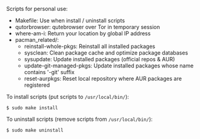 Scripts for personal use:

- Makefile: Use when install / uninstall scripts
- qutorbrowser: qutebrowser over Tor in temporary session
- where-am-i: Return your location by global IP address
- pacman_related/:
  - reinstall-whole-pkgs: Reinstall all installed packages
  - sysclean: Clean package cache and optimize package databases
  - sysupdate: Update installed packages (official repos & AUR)
  - update-git-managed-pkgs: Update installed packages whose name contains '-git' suffix
  - reset-aurpkgs: Reset local repository where AUR packages are registered

To install scripts (put scripts to `/usr/local/bin/`):

```
$ sudo make install
```

To uninstall scripts (remove scripts from `/usr/local/bin/`):

```
$ sudo make uninstall
```

